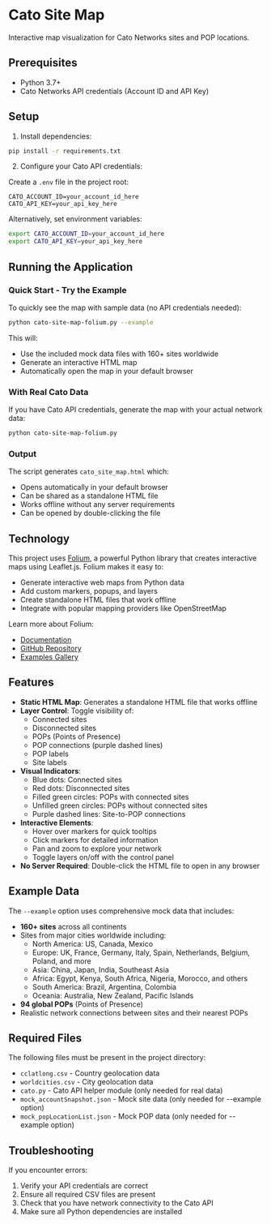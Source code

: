 # Cato Site Map

Interactive map visualization for Cato Networks sites and POP locations.

## Prerequisites

- Python 3.7+
- Cato Networks API credentials (Account ID and API Key)

## Setup

1. Install dependencies:
```bash
pip install -r requirements.txt
```

2. Configure your Cato API credentials:

Create a `.env` file in the project root:
```
CATO_ACCOUNT_ID=your_account_id_here
CATO_API_KEY=your_api_key_here
```

Alternatively, set environment variables:
```bash
export CATO_ACCOUNT_ID=your_account_id_here
export CATO_API_KEY=your_api_key_here
```

## Running the Application

### Quick Start - Try the Example

To quickly see the map with sample data (no API credentials needed):

```bash
python cato-site-map-folium.py --example
```

This will:
- Use the included mock data files with 160+ sites worldwide
- Generate an interactive HTML map
- Automatically open the map in your default browser

### With Real Cato Data

If you have Cato API credentials, generate the map with your actual network data:

```bash
python cato-site-map-folium.py
```

### Output

The script generates `cato_site_map.html` which:
- Opens automatically in your default browser
- Can be shared as a standalone HTML file
- Works offline without any server requirements
- Can be opened by double-clicking the file

## Technology

This project uses [Folium](https://python-visualization.github.io/folium/latest/), a powerful Python library that creates interactive maps using Leaflet.js. Folium makes it easy to:
- Generate interactive web maps from Python data
- Add custom markers, popups, and layers
- Create standalone HTML files that work offline
- Integrate with popular mapping providers like OpenStreetMap

Learn more about Folium:
- [Documentation](https://python-visualization.github.io/folium/latest/)
- [GitHub Repository](https://github.com/python-visualization/folium)
- [Examples Gallery](https://python-visualization.github.io/folium/latest/gallery.html)

## Features

- **Static HTML Map**: Generates a standalone HTML file that works offline
- **Layer Control**: Toggle visibility of:
  - Connected sites
  - Disconnected sites
  - POPs (Points of Presence)
  - POP connections (purple dashed lines)
  - POP labels
  - Site labels
- **Visual Indicators**:
  - Blue dots: Connected sites
  - Red dots: Disconnected sites  
  - Filled green circles: POPs with connected sites
  - Unfilled green circles: POPs without connected sites
  - Purple dashed lines: Site-to-POP connections
- **Interactive Elements**:
  - Hover over markers for quick tooltips
  - Click markers for detailed information
  - Pan and zoom to explore your network
  - Toggle layers on/off with the control panel
- **No Server Required**: Double-click the HTML file to open in any browser

## Example Data

The `--example` option uses comprehensive mock data that includes:
- **160+ sites** across all continents
- Sites from major cities worldwide including:
  - North America: US, Canada, Mexico
  - Europe: UK, France, Germany, Italy, Spain, Netherlands, Belgium, Poland, and more
  - Asia: China, Japan, India, Southeast Asia
  - Africa: Egypt, Kenya, South Africa, Nigeria, Morocco, and others
  - South America: Brazil, Argentina, Colombia
  - Oceania: Australia, New Zealand, Pacific Islands
- **94 global POPs** (Points of Presence)
- Realistic network connections between sites and their nearest POPs

## Required Files

The following files must be present in the project directory:
- `cclatlong.csv` - Country geolocation data
- `worldcities.csv` - City geolocation data
- `cato.py` - Cato API helper module (only needed for real data)
- `mock_accountSnapshot.json` - Mock site data (only needed for --example option)
- `mock_popLocationList.json` - Mock POP data (only needed for --example option)

## Troubleshooting

If you encounter errors:
1. Verify your API credentials are correct
2. Ensure all required CSV files are present
3. Check that you have network connectivity to the Cato API
4. Make sure all Python dependencies are installed